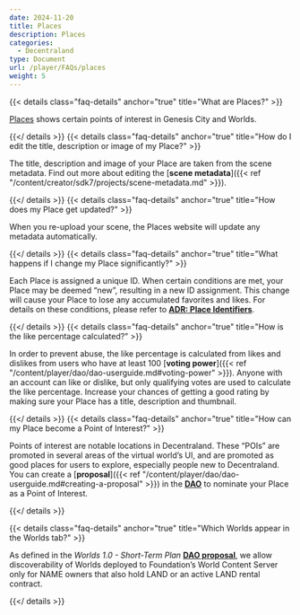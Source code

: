 ```yaml
---
date: 2024-11-20
title: Places
description: Places
categories:
  - Decentraland
type: Document
url: /player/FAQs/places
weight: 5
---
```


{{< details class="faq-details" anchor="true" title="What are Places?" >}}

[Places](https://decentraland.org/places/) shows certain points of interest in Genesis City and Worlds.

{{</ details >}}
{{< details class="faq-details" anchor="true" title="How do I edit the title, description or image of my Place?" >}}

The title, description and image of your Place are taken from the scene metadata. Find out more about editing the [**scene metadata**]({{< ref "/content/creator/sdk7/projects/scene-metadata.md" >}}).

{{</ details >}}
{{< details class="faq-details" anchor="true" title="How does my Place get updated?" >}}

When you re-upload your scene, the Places website will update any metadata automatically.

{{</ details >}}
{{< details class="faq-details" anchor="true" title="What happens if I change my Place significantly?" >}}

Each Place is assigned a unique ID. When certain conditions are met, your Place may be deemed “new”, resulting in a new ID assignment. This change will cause your Place to lose any accumulated favorites and likes. For details on these conditions, please refer to [**ADR: Place Identifiers**](https://adr.decentraland.org/adr/ADR-186).

{{</ details >}}
{{< details class="faq-details" anchor="true" title="How is the like percentage calculated?" >}}

In order to prevent abuse, the like percentage is calculated from likes and dislikes from users who have at least 100 [**voting power**]({{< ref "/content/player/dao/dao-userguide.md#voting-power" >}}). Anyone with an account can like or dislike, but only qualifying votes are used to calculate the like percentage.
Increase your chances of getting a good rating by making sure your Place has a title, description and thumbnail.

{{</ details >}}
{{< details class="faq-details" anchor="true" title="How can my Place become a Point of Interest?" >}}

Points of interest are notable locations in Decentraland. These “POIs” are promoted in several areas of the virtual world’s UI, and are promoted as good places for users to explore, especially people new to Decentraland.
You can create a [**proposal**]({{< ref "/content/player/dao/dao-userguide.md#creating-a-proposal" >}}) in the [**DAO**](https://decentraland.org/dao/en/) to nominate your Place as a Point of Interest.

{{</ details >}}

{{< details class="faq-details" anchor="true" title="Which Worlds appear in the Worlds tab?" >}}

As defined in the *Worlds 1.0 - Short-Term Plan* [**DAO proposal**](https://decentraland.org/governance/proposal/?id=e712bb50-e822-11ed-b8f1-75dbe089d333/), we allow discoverability of Worlds deployed to Foundation’s World Content Server only for NAME owners that also hold LAND or an active LAND rental contract.

{{</ details >}}
